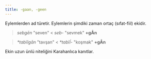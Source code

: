 ```yaml
---
title: -gaan, -geen
---
```

Eylemlerden ad türetir. Eylemlerin şimdiki zaman ortaç (sıfat-fiil) ekidir.

> _sebgēn_ "seven" < _seb-_ "sevmek" **+gĀn**

> _*tabïlgān_ "tavşan" < _*tabïĺ-_ "koşmak" **+gĀn**

Ekin uzun ünlü niteliğini Karahanlıca kanıtlar.
